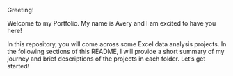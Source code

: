 Greeting!

Welcome to my Portfolio. My name is Avery and I am excited to have you here!

In this repository, you will come across some Excel data analysis projects. In the following sections of this README, I will provide a short summary of my journey and brief descriptions of the projects in each folder. Let’s get started!

